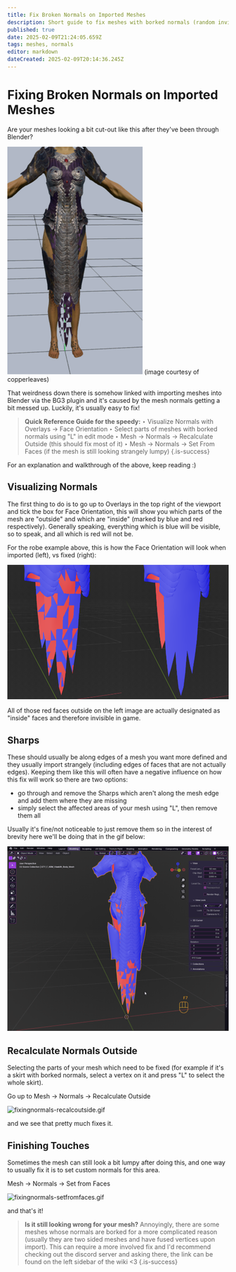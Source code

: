 ```yaml
---
title: Fix Broken Normals on Imported Meshes
description: Short guide to fix meshes with borked normals (random invisible triangles)
published: true
date: 2025-02-09T21:24:05.659Z
tags: meshes, normals
editor: markdown
dateCreated: 2025-02-09T20:14:36.245Z
---
```


# Fixing Broken Normals on Imported Meshes
Are your meshes looking a bit cut-out like this after they've been through Blender?

![borkednormals-example.png](/tutorials/fix_normals_meshes/borkednormals-example.png)
(image courtesy of copperleaves)

That weirdness down there is somehow linked with importing meshes into Blender via the BG3 plugin and it's caused by the mesh normals getting a bit messed up. Luckily, it's usually easy to fix!

> **Quick Reference Guide for the speedy:**
> ‣ Visualize Normals with Overlays -> Face Orientation
> ‣ Select parts of meshes with borked normals using "L" in edit mode
> ‣ Mesh -> Normals -> Recalculate Outside (this should fix most of it)
> ‣ Mesh -> Normals -> Set From Faces (if the mesh is still looking strangely lumpy)
{.is-success}

For an explanation and walkthrough of the above, keep reading :)


## Visualizing Normals
The first thing to do is to go up to Overlays in the top right of the viewport and tick the box for Face Orientation, this will show you which parts of the mesh are "outside" and which are "inside" (marked by blue and red respectively). Generally speaking, everything which is blue will be visible, so to speak, and all which is red will not be.

For the robe example above, this is how the Face Orientation will look when imported (left), vs fixed (right):

![borkednormals-example2.png](/tutorials/fix_normals_meshes/borkednormals-example2.png)

All of those red faces outside on the left image are actually designated as "inside" faces and therefore invisible in game.

## Sharps
These should usually be along edges of a mesh you want more defined and they usually import strangely (including edges of faces that are not actually edges). Keeping them like this will often have a negative influence on how this fix will work so there are two options: 
- go through and remove the Sharps which aren't along the mesh edge and add them where they are missing
- simply select the affected areas of your mesh using "L", then remove them all 

Usually it's fine/not noticeable to just remove them so in the interest of brevity here we'll be doing that in the gif below:

![fixingnormals-clearsharps.gif](/tutorials/fix_normals_meshes/fixingnormals-clearsharps.gif)

## Recalculate Normals Outside
Selecting the parts of your mesh which need to be fixed (for example if it's a skirt with borked normals, select a vertex on it and press "L" to select the whole skirt).

Go up to Mesh -> Normals -> Recalculate Outside

![fixingnormals-recalcoutside.gif](/tutorials/fix_normals_meshes/fixingnormals-recalcoutside.gif)

and we see that pretty much fixes it.

## Finishing Touches
Sometimes the mesh can still look a bit lumpy after doing this, and one way to usually fix it is to set custom normals for this area.

Mesh -> Normals -> Set from Faces

![fixingnormals-setfromfaces.gif](/tutorials/fix_normals_meshes/fixingnormals-setfromfaces.gif)

and that's it!

> **Is it still looking wrong for your mesh?**
> Annoyingly, there are some meshes whose normals are borked for a more complicated reason (usually they are two sided meshes and have fused vertices upon import). This can require a more involved fix and I'd recommend checking out the discord server and asking there, the link can be found on the left sidebar of the wiki <3
{.is-success}
